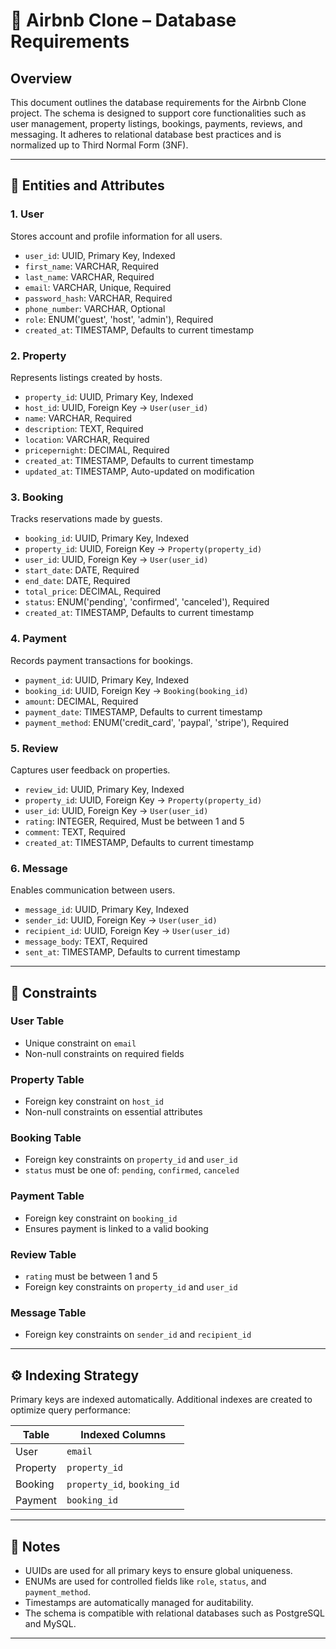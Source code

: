 # 📘 Airbnb Clone – Database Requirements

## Overview

This document outlines the database requirements for the Airbnb Clone project. The schema is designed to support core functionalities such as user management, property listings, bookings, payments, reviews, and messaging. It adheres to relational database best practices and is normalized up to Third Normal Form (3NF).

---

## 🧱 Entities and Attributes

### 1. User

Stores account and profile information for all users.

- `user_id`: UUID, Primary Key, Indexed
- `first_name`: VARCHAR, Required
- `last_name`: VARCHAR, Required
- `email`: VARCHAR, Unique, Required
- `password_hash`: VARCHAR, Required
- `phone_number`: VARCHAR, Optional
- `role`: ENUM('guest', 'host', 'admin'), Required
- `created_at`: TIMESTAMP, Defaults to current timestamp

### 2. Property

Represents listings created by hosts.

- `property_id`: UUID, Primary Key, Indexed
- `host_id`: UUID, Foreign Key → `User(user_id)`
- `name`: VARCHAR, Required
- `description`: TEXT, Required
- `location`: VARCHAR, Required
- `pricepernight`: DECIMAL, Required
- `created_at`: TIMESTAMP, Defaults to current timestamp
- `updated_at`: TIMESTAMP, Auto-updated on modification

### 3. Booking

Tracks reservations made by guests.

- `booking_id`: UUID, Primary Key, Indexed
- `property_id`: UUID, Foreign Key → `Property(property_id)`
- `user_id`: UUID, Foreign Key → `User(user_id)`
- `start_date`: DATE, Required
- `end_date`: DATE, Required
- `total_price`: DECIMAL, Required
- `status`: ENUM('pending', 'confirmed', 'canceled'), Required
- `created_at`: TIMESTAMP, Defaults to current timestamp

### 4. Payment

Records payment transactions for bookings.

- `payment_id`: UUID, Primary Key, Indexed
- `booking_id`: UUID, Foreign Key → `Booking(booking_id)`
- `amount`: DECIMAL, Required
- `payment_date`: TIMESTAMP, Defaults to current timestamp
- `payment_method`: ENUM('credit_card', 'paypal', 'stripe'), Required

### 5. Review

Captures user feedback on properties.

- `review_id`: UUID, Primary Key, Indexed
- `property_id`: UUID, Foreign Key → `Property(property_id)`
- `user_id`: UUID, Foreign Key → `User(user_id)`
- `rating`: INTEGER, Required, Must be between 1 and 5
- `comment`: TEXT, Required
- `created_at`: TIMESTAMP, Defaults to current timestamp

### 6. Message

Enables communication between users.

- `message_id`: UUID, Primary Key, Indexed
- `sender_id`: UUID, Foreign Key → `User(user_id)`
- `recipient_id`: UUID, Foreign Key → `User(user_id)`
- `message_body`: TEXT, Required
- `sent_at`: TIMESTAMP, Defaults to current timestamp

---

## 🔐 Constraints

### User Table
- Unique constraint on `email`
- Non-null constraints on required fields

### Property Table
- Foreign key constraint on `host_id`
- Non-null constraints on essential attributes

### Booking Table
- Foreign key constraints on `property_id` and `user_id`
- `status` must be one of: `pending`, `confirmed`, `canceled`

### Payment Table
- Foreign key constraint on `booking_id`
- Ensures payment is linked to a valid booking

### Review Table
- `rating` must be between 1 and 5
- Foreign key constraints on `property_id` and `user_id`

### Message Table
- Foreign key constraints on `sender_id` and `recipient_id`

---

## ⚙️ Indexing Strategy

Primary keys are indexed automatically. Additional indexes are created to optimize query performance:

| Table     | Indexed Columns                  |
|-----------|----------------------------------|
| User      | `email`                          |
| Property  | `property_id`                    |
| Booking   | `property_id`, `booking_id`      |
| Payment   | `booking_id`                     |

---


## 📌 Notes

- UUIDs are used for all primary keys to ensure global uniqueness.
- ENUMs are used for controlled fields like `role`, `status`, and `payment_method`.
- Timestamps are automatically managed for auditability.
- The schema is compatible with relational databases such as PostgreSQL and MySQL.

---
